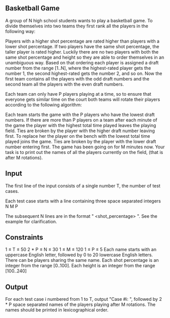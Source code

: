 ## Basketball Game

A group of N high school students wants to play a basketball game. To divide themselves into two teams they first rank all the players in the following way:

Players with a higher shot percentage are rated higher than players with a lower shot percentage.
If two players have the same shot percentage, the taller player is rated higher.
Luckily there are no two players with both the same shot percentage and height so they are able to order themselves in an unambiguous way. Based on that ordering each player is assigned a draft number from the range [1..N], where the highest-rated player gets the number 1, the second highest-rated gets the number 2, and so on. Now the first team contains all the players with the odd draft numbers and the second team all the players with the even draft numbers.

Each team can only have P players playing at a time, so to ensure that everyone gets similar time on the court both teams will rotate their players according to the following algorithm:

Each team starts the game with the P players who have the lowest draft numbers.
If there are more than P players on a team after each minute of the game the player with the highest total time played leaves the playing field. Ties are broken by the player with the higher draft number leaving first.
To replace her the player on the bench with the lowest total time played joins the game. Ties are broken by the player with the lower draft number entering first.
The game has been going on for M minutes now. Your task is to print out the names of all the players currently on the field, (that is after M rotations).

## Input
The first line of the input consists of a single number T, the number of test cases.

Each test case starts with a line containing three space separated integers N M P

The subsequent N lines are in the format "<name> <shot_percentage> <height>". See the example for clarification.

## Constraints
1 ≤ T ≤ 50
2 * P ≤ N ≤ 30
1 ≤ M ≤ 120
1 ≤ P ≤ 5
Each name starts with an uppercase English letter, followed by 0 to 20 lowercase English letters. There can be players sharing the same name. Each shot percentage is an integer from the range [0..100]. Each height is an integer from the range [100..240]

## Output
For each test case i numbered from 1 to T, output "Case #i: ", followed by 2 * P space separated names of the players playing after M rotations. The names should be printed in lexicographical order.
